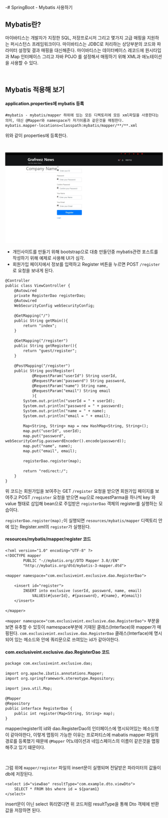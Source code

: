 -# SpringBoot - Mybatis 사용하기

## Mybatis란?

마이바티스는 개발자가 지정한 SQL, 저장프로시저 그리고 몇가지 고급 매핑을 지원하는 퍼시스턴스 프레임워크이다. 마이바티스는 JDBC로 처리하는 상당부분의 코드와 파라미터 설정및 결과 매핑을 대신해준다. 마이바티스는 데이터베이스 레코드에 원시타입과 Map 인터페이스 그리고 자바 POJO 를 설정해서 매핑하기 위해 XML과 애노테이션을 사용할 수 있다.

<br>

## Mybatis 적용해 보기

#### application.properties에 mybatis 등록

```
#mybatis - mybatis/mapper 하위에 있는 모든 디렉토리에 모든 xml파일을 사용한다는 의미, 대신 @Mapper와 namespace가 자기이름과 같은것을 매핑한다.
mybatis.mapper-locations=classpath:mybatis/mapper/**/**.xml
```

위와 같이 properties에 등록한다.

<br>

![회원가입 페이지](../images/2020-02-25.jpeg)

* 개인사이트를 만들기 위해 bootstrap으로 대충 만들던중 mybatis관련 포스트를 작성하기 위해 예제로 사용해 UI가 심각.
* 회원가입 페이지에서 정보를 입력하고 Register 버튼을 누르면 POST `/register`로 요청을 보내게 된다.


```
@Controller
public class ViewController {
    @Autowired
    private RegisterDao registerDao;
    @Autowired
    WebSecurityConfig webSecurityConfig;

    @GetMapping("/")
    public String getMain(){
        return "index";
    }

    @GetMapping("/register")
    public String getRegister(){
        return "guest/register";
    }

    @PostMapping("/register")
    public String postRegister(
            @RequestParam("userId") String userId,
            @RequestParam("password") String password,
            @RequestParam("name") String name,
            @RequestParam("email") String email
            ){
        System.out.println("userId = " + userId);
        System.out.println("password = " + password);
        System.out.println("name = " + name);
        System.out.println("email = " + email);

        Map<String, String> map = new HashMap<String, String>();
        map.put("userId", userId);
        map.put("password", webSecurityConfig.passwordEncoder().encode(password));
        map.put("name", name);
        map.put("email", email);

        registerDao.register(map);

        return "redirect:/";
    }
}
```

위 코드는 회원가입을 보여주는 GET `/register` 요청을 받으면 회원가입 페이지를 보여주고 POST `/register` 요청을 받으면
`map`으로 requestParma을 하나씩 key 와 value 형태로 삽입해 bean으로 주입받은 `registerDao` 객체의 register를 실행하는 모습이다.

 `registerDao.register(map);`이 실행되면 `resources/mybatis/mapper` 디렉토리 안에 있는 Register.xml의 `register`가 실행된다.
 
 
#### resources/mybatis/mapper/register 코드
 
```
<?xml version="1.0" encoding="UTF-8" ?>
<!DOCTYPE mapper
        PUBLIC "-//mybatis.org//DTD Mapper 3.0//EN"
        "http://mybatis.org/dtd/mybatis-3-mapper.dtd">

<mapper namespace="com.exclusiveint.exclusive.dao.RegisterDao">

    <insert id="register">
        INSERT into exclusive (userId, password, name, email)
            VALUES(#{userId}, #{password}, #{name}, #{email})
    </insert>

</mapper>
```

`<mapper namespace="com.exclusiveint.exclusive.dao.RegisterDao">` 부분을 보면 유추할 수 있듯이 namespace부분에 기재된
클래스(Interface)와 mapper가 매핑된다. `com.exclusiveint.exclusive.dao.RegisterDao` 클래스(Interface)에 명시되어 있는 메소드와
<mapper></mapper> 안에 쿼리문으로  쓰여있는 id가 같아야한다.

#### com.exclusiveint.exclusive.dao.RegisterDao 코드
```
package com.exclusiveint.exclusive.dao;

import org.apache.ibatis.annotations.Mapper;
import org.springframework.stereotype.Repository;

import java.util.Map;

@Mapper
@Repository
public interface RegisterDao {
    public int register(Map<String, String> map);
}
```

mapper/register의 id와 dao.RegisterDao의 인터페이스에 명시되어있는 메소드명이 같아야한다, 이렇게 맵핑이 가능한 이유는
프로퍼티스에 mabatis mapper 파일의 경로를 등록했기 때문에 `@Mapper` 어노테이션과 네임스페이스의 이름이 같은것을 맵핑해주고 있기 떄문이다.

<br>

그럼 위에 `mapper/register` 파일의 insert문이 실행되며 전달받은 파라미터의 값들이 db에 저장된다.


```
<select id="viewDao" resultType="com.example.dto.viewDto">
    SELECT * FROM bbs where id = ${param1}
</select>
```

insert문이 아닌 select 쿼리였다면 위 코드처럼 resultType을 통해 Dto 객체에 반환값을 저장하면 된다. 

<br />
 